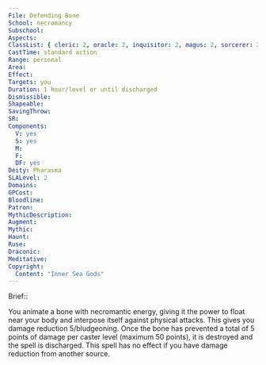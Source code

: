 ```yaml
---
File: Defending Bone
School: necromancy
Subschool: 
Aspects: 
ClassList: { cleric: 2, oracle: 2, inquisitor: 2, magus: 2, sorcerer: 2, wizard: 2, witch: 2 }
CastTime: standard action
Range: personal
Area: 
Effect: 
Targets: you
Duration: 1 hour/level or until discharged
Dismissible: 
Shapeable: 
SavingThrow: 
SR: 
Components:
  V: yes
  S: yes
  M: 
  F: 
  DF: yes
Deity: Pharasma
SLALevel: 2
Domains: 
GPCost: 
Bloodline: 
Patron: 
MythicDescription: 
Augment: 
Mythic: 
Haunt: 
Ruse: 
Draconic: 
Meditative: 
Copyright:
  Content: "Inner Sea Gods"
---
```

Brief:: 

You animate a bone with necromantic energy, giving it the power to float near your body and interpose itself against physical attacks. This gives you damage reduction 5/bludgeoning.  Once the bone has prevented a total of 5 points of damage per caster level (maximum 50 points), it is destroyed and the spell is discharged. This spell has no effect if you have damage reduction from another source.
